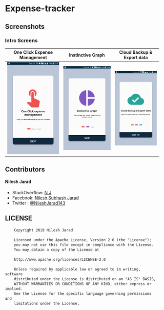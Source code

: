 # Expense-tracker


## Screenshots

###  Intro Screens

One Click Expense Management | Instinctive Graph | Cloud Backup & Export data  
:-------------------------:|:-------------------------:|:-------------------------:
![](https://github.com/NileshJarad/Expense-tracker/blob/master/screenshots/Intro1.png) |![](https://github.com/NileshJarad/Expense-tracker/blob/master/screenshots/Intro2.png)|![](https://github.com/NileshJarad/Expense-tracker/blob/master/screenshots/Intro3.png)


## Contributors

#### Nilesh Jarad
- StackOverflow: [N J][nj]
- Facebook: [Nilesh Subhash Jarad][njfb]
- Twitter : [@NileshJarad143][njtwitter]

## LICENSE

        Copyright 2019 Nilesh Jarad

        Licensed under the Apache License, Version 2.0 (the "License");
        you may not use this file except in compliance with the License.
        You may obtain a copy of the License at

        http://www.apache.org/licenses/LICENSE-2.0

        Unless required by applicable law or agreed to in writing, software
        distributed under the License is distributed on an "AS IS" BASIS,
        WITHOUT WARRANTIES OR CONDITIONS OF ANY KIND, either express or implied.
        See the License for the specific language governing permissions and
        limitations under the License.


[nj]: https://stackoverflow.com/users/4626831/n-j?tab=profile
[njfb]: https://www.facebook.com/nilesh.jarad.50
[njtwitter]: https://twitter.com/NileshJarad143

